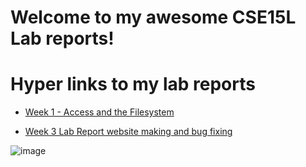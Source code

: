 # **Welcome to my awesome CSE15L Lab reports!**


# Hyper links to my lab reports

  - [Week 1 - Access and the Filesystem](https://adamt603.github.io/cse15l-lab-reports/Week1–RemoteAccessandTheFilesystem)

  - [Week 3 Lab Report website making and bug fixing](https://adamt603.github.io/cse15l-lab-reports/Week_3_Lab_Report_website_and_bugs)

![image](https://cdn.britannica.com/58/94458-050-0C18D00E/Yosemite-National-Park-California.jpg)
